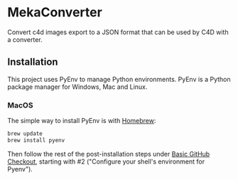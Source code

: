 # MekaConverter

Convert c4d images export to a JSON format that can be used by C4D with a converter.

## Installation

This project uses PyEnv to manage Python environments.
PyEnv is a Python package manager for Windows, Mac and Linux.

### MacOS

The simple way to install PyEnv is with [Homebrew](https://brew.sh):

```bash
brew update
brew install pyenv
```

Then follow the rest of the post-installation steps under [Basic GitHub Checkout](https://github.com/pyenv/pyenv#basic-github-checkout), starting with #2 ("Configure your shell's environment for Pyenv").
